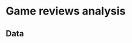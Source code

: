 # Game reviews analysis

## Data

```https://drive.google.com/drive/folders/1-gUaXZL733hu6sjlwAwWhg8PReOVucQ8?usp=sharing
```
